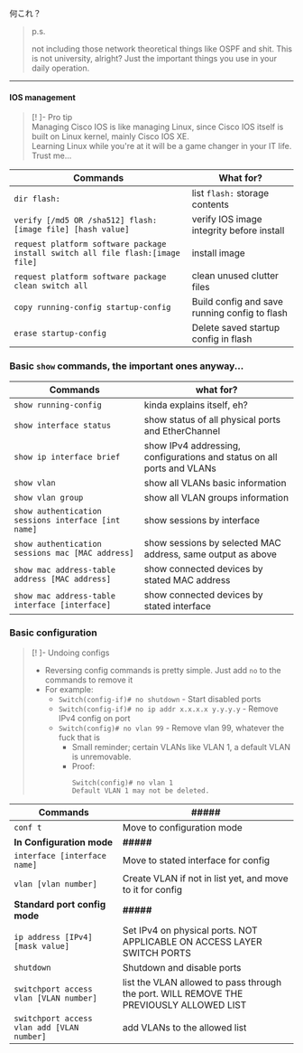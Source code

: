 何これ？

> p.s.
> 
> not including those network theoretical things like OSPF and shit. This is not university, alright? Just the important things you use in your daily operation.
> 
---

#### IOS management
> [! ]- Pro tip \
> Managing Cisco IOS is like managing Linux, since Cisco IOS itself is built on Linux kernel, mainly Cisco IOS XE.\
> Learning Linux while you're at it will be a game changer in your IT life. Trust me...

| Commands | What for? |
| --- | --- |
| `dir flash:` | list `flash:` storage contents |
| `verify [/md5 OR /sha512] flash:[image file] [hash value]` | verify IOS image integrity before install |
| `request platform software package install switch all file flash:[image file]` | install image |
| `request platform software package clean switch all` | clean unused clutter files |
| `copy running-config startup-config` | Build config and save running config to flash |
| `erase startup-config` | Delete saved startup config in flash |

### Basic `show` commands, the important ones anyway...

| Commands | what for? | 
| --- | --- |
| `show running-config` | kinda explains itself, eh? |
| `show interface status` | show status of all physical ports and EtherChannel | 
| `show ip interface brief` | show IPv4 addressing, configurations and status on all ports and VLANs |
| `show vlan` | show all VLANs basic information |
| `show vlan group` | show all VLAN groups information |
| `show authentication sessions interface [int name] ` | show sessions by interface |
| `show authentication sessions mac [MAC address]` | show sessions by selected MAC address, same output as above |
| `show mac address-table address [MAC address]` | show connected devices by stated MAC address | 
| `show mac address-table interface [interface]` | show connected devices by stated interface |


### Basic configuration

> [! ]- Undoing configs
> - Reversing config commands is pretty simple. Just add `no` to the commands to remove it
> - For example:
> 	- `Switch(config-if)# no shutdown` - Start disabled ports
> 	- `Switch(config-if)# no ip addr x.x.x.x y.y.y.y` - Remove IPv4 config on port
> 	- `Switch(config)# no vlan 99`  - Remove vlan 99, whatever the fuck that is
> 		- Small reminder; certain VLANs like VLAN 1, a default VLAN is unremovable.
> 		- Proof:
> 			```
> 			Switch(config)# no vlan 1
> 			Default VLAN 1 may not be deleted.
> 			```


| Commands | ##### |
| --- | --- |
| `conf t` | Move to configuration mode |
| **In Configuration mode** | **#####** |
| `interface [interface name]` | Move to stated interface for config |
| `vlan [vlan number]` | Create VLAN if not in list yet, and move to it for config |
| **Standard port config mode** | **#####** | 
| `ip address [IPv4] [mask value]` | Set IPv4 on physical ports. NOT APPLICABLE ON ACCESS LAYER SWITCH PORTS |
| `shutdown` | Shutdown and disable ports |
| `switchport access vlan [VLAN number]` | list the VLAN allowed to pass through the port. WILL REMOVE THE PREVIOUSLY ALLOWED LIST | 
| `switchport access vlan add [VLAN number]` | add VLANs to the allowed list

